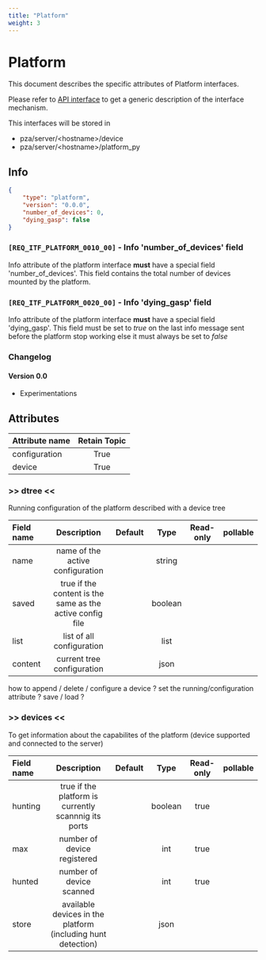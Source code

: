 ```yaml
---
title: "Platform"
weight: 3
---
```


# Platform

This document describes the specific attributes of Platform interfaces.

Please refer to [API interface](/docs/mqtt/core.md) to get a generic description of the interface mechanism.

This interfaces will be stored in 

- pza/server/\<hostname>/device
- pza/server/\<hostname>/platform_py

## Info

```json
{
    "type": "platform",
    "version": "0.0.0",
    "number_of_devices": 0,
    "dying_gasp": false
}
```

### `[REQ_ITF_PLATFORM_0010_00]` - Info 'number_of_devices' field

Info attribute of the platform interface **must** have a special field 'number_of_devices'.
This field contains the total number of devices mounted by the platform.

### `[REQ_ITF_PLATFORM_0020_00]` - Info 'dying_gasp' field

Info attribute of the platform interface **must** have a special field 'dying_gasp'.
This field must be set to *true* on the last info message sent before the platform stop working else it must always be set to *false*

### Changelog

#### Version 0.0

- Experimentations

## Attributes

| Attribute name | Retain Topic |
| :------------- | :----------: |
| configuration  |     True     |
| device         |     True     |

### >> dtree <<

Running configuration of the platform described with a device tree

| Field name |                        Description                        | Default |  Type   | Read-only | pollable |
| :--------- | :-------------------------------------------------------: | :-----: | :-----: | :-------: | :------: |
| name       |             name of the active configuration              |         | string  |           |          |
| saved      | true if the content is the same as the active config file |         | boolean |           |          |
| list       |                 list of all configuration                 |         |  list   |           |          |
| content    |                current tree configuration                 |         |  json   |           |          |

how to append / delete / configure a device ?  set the running/configuration  attribute ?
save / load ?

### >> devices <<

To get information about the capabilites of the platform (device supported and connected to the server)

| Field name |                         Description                          | Default |  Type   | Read-only | pollable |
| :--------- | :----------------------------------------------------------: | :-----: | :-----: | :-------: | :------: |
| hunting    |     true if the platform is currently scannnig its ports     |         | boolean |   true    |          |
| max        |                 number of device registered                  |         |   int   |   true    |          |
| hunted     |                   number of device scanned                   |         |   int   |   true    |          |
| store      | available devices in the platform (including hunt detection) |         |  json   |           |          |
